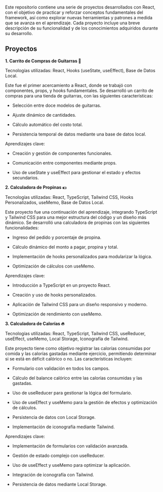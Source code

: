 Este repositorio contiene una serie de proyectos desarrollados con React, con el objetivo de practicar y reforzar conceptos fundamentales del framework, así como explorar nuevas herramientas y patrones a medida que se avanza en el aprendizaje. Cada proyecto incluye una breve descripción de su funcionalidad y de los conocimientos adquiridos durante su desarrollo.

## **Proyectos**

**1. Carrito de Compras de Guitarras 🎸**

Tecnologías utilizadas: React, Hooks (useState, useEffect), Base de Datos Local.

Este fue el primer acercamiento a React, donde se trabajó con componentes, props, y hooks fundamentales. Se desarrolló un carrito de compras para una tienda de guitarras, con las siguientes características:

- Selección entre doce modelos de guitarras.

- Ajuste dinámico de cantidades.

- Cálculo automático del costo total.

- Persistencia temporal de datos mediante una base de datos local.

Aprendizajes clave:

- Creación y gestión de componentes funcionales.

- Comunicación entre componentes mediante props.

- Uso de useState y useEffect para gestionar el estado y efectos secundarios.

**2. Calculadora de Propinas 💵**

Tecnologías utilizadas: React, TypeScript, Tailwind CSS, Hooks Personalizados, useMemo, Base de Datos Local.

Este proyecto fue una continuación del aprendizaje, integrando TypeScript y Tailwind CSS para una mejor estructura del código y un diseño más dinámico. Se desarrolló una calculadora de propinas con las siguientes funcionalidades:

- Ingreso del pedido y porcentaje de propina.

- Cálculo dinámico del monto a pagar, propina y total.

- Implementación de hooks personalizados para modularizar la lógica.

- Optimización de cálculos con useMemo.

Aprendizajes clave:

- Introducción a TypeScript en un proyecto React.

- Creación y uso de hooks personalizados.

- Aplicación de Tailwind CSS para un diseño responsivo y moderno.

- Optimización de rendimiento con useMemo.
  
**3. Calculadora de Calorías 🔥**

Tecnologías utilizadas: React, TypeScript, Tailwind CSS, useReducer, useEffect, useMemo, Local Storage, Iconografía de Tailwind.

Este proyecto tiene como objetivo registrar las calorías consumidas por comida y las calorías gastadas mediante ejercicio, permitiendo determinar si se está en déficit calórico o no. Las características incluyen:

- Formulario con validación en todos los campos.

- Cálculo del balance calórico entre las calorías consumidas y las gastadas.

- Uso de useReducer para gestionar la lógica del formulario.

- Uso de useEffect y useMemo para la gestión de efectos y optimización de cálculos.

- Persistencia de datos con Local Storage.

- Implementación de iconografía mediante Tailwind.

Aprendizajes clave:

- Implementación de formularios con validación avanzada.

- Gestión de estado complejo con useReducer.

- Uso de useEffect y useMemo para optimizar la aplicación.

- Integración de iconografía con Tailwind.

- Persistencia de datos mediante Local Storage.

